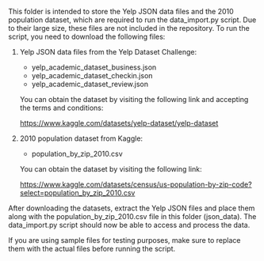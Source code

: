 This folder is intended to store the Yelp JSON data files and the 2010 population dataset, 
which are required to run the data_import.py script. Due to their large size, these files are not included 
in the repository. To run the script, you need to download the following files:

1. Yelp JSON data files from the Yelp Dataset Challenge:
   - yelp_academic_dataset_business.json
   - yelp_academic_dataset_checkin.json
   - yelp_academic_dataset_review.json

   You can obtain the dataset by visiting the following link and accepting the terms and conditions:

   https://www.kaggle.com/datasets/yelp-dataset/yelp-dataset 

2. 2010 population dataset from Kaggle:
   - population_by_zip_2010.csv

   You can obtain the dataset by visiting the following link:

   https://www.kaggle.com/datasets/census/us-population-by-zip-code?select=population_by_zip_2010.csv

After downloading the datasets, extract the Yelp JSON files and place them along with the population_by_zip_2010.csv 
file in this folder (json_data). The data_import.py script should now be able to access and process the data.

If you are using sample files for testing purposes, make sure to replace them with the actual files 
before running the script.
